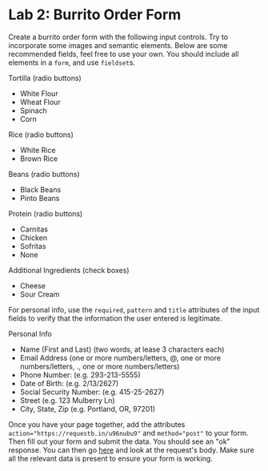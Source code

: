 

# Lab 2: Burrito Order Form

Create a burrito order form with the following input controls. Try to incorporate some images and semantic elements. Below are some recommended fields, feel free to use your own. You should include all elements in a `form`, and use `fieldset`s.

Tortilla (radio buttons)
- White Flour
- Wheat Flour
- Spinach
- Corn

Rice (radio buttons)
- White Rice
- Brown Rice

Beans (radio buttons)
- Black Beans
- Pinto Beans

Protein (radio buttons)
- Carnitas
- Chicken
- Sofritas
- None

Additional Ingredients (check boxes)
- Cheese
- Sour Cream

For personal info, use the `required`, `pattern` and `title` attributes of the input fields to verify that the information the user entered is legitimate.

Personal Info
- Name (First and Last) (two words, at lease 3 characters each)
- Email Address (one or more numbers/letters, @, one or more numbers/letters, ., one or more numbers/letters)
- Phone Number: (e.g. 293-213-5555)
- Date of Birth: (e.g. 2/13/2627)
- Social Security Number: (e.g. 415-25-2627)
- Street (e.g. 123 Mulberry Ln)
- City, State, Zip (e.g. Portland, OR, 97201)

Once you have your page together, add the attributes `action="https://requestb.in/u96nubu9"` and `method="post"` to your form. Then fill out your form and submit the data. You should see an "ok" response. You can then go [here](https://requestb.in/u96nubu9?inspect) and look at the request's body. Make sure all the relevant data is present to ensure your form is working.